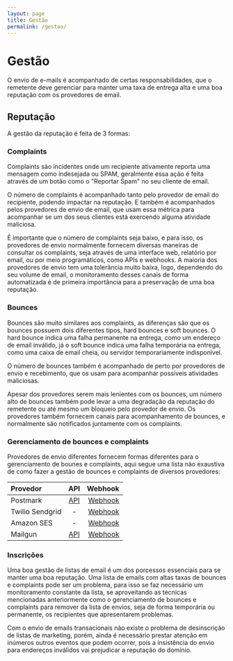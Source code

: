 ```yaml
---
layout: page
title: Gestão
permalink: /gestao/
---
```


# Gestão

O envio de e-mails é acompanhado de certas responsabilidades, que o remetente deve gerenciar para manter uma taxa de entrega alta e uma boa reputação com os provedores de email.
## Reputação

A gestão da reputação é feita de 3 formas:

### Complaints

Complaints são incidentes onde um recipiente ativamente reporta uma mensagem como indesejada ou SPAM, geralmente essa ação é feita através de um botão como o "Reportar Spam" no seu cliente de email.

O número de complaints é acompanhado tanto pelo provedor de email do recipiente, podendo impactar na reputação. E também é acompanhados pelos provedores de envio de email, que usam essa métrica para acompanhar se um dos seus clientes está exercendo alguma atividade maliciosa.

É importante que o número de complaints seja baixo, e para isso, os provedores de envio normalmente fornecem diversas maneiras de consultar os complaints, seja através de uma interface web, relatório por email, ou por meio programáticos, como APIs e webhooks. A maioria dos provedores de envio tem uma tolerância muito baixa, logo, dependendo do seu volume de email, o monitoramento desses canais de forma automatizada é de primeira importância para a preservação de uma boa reputação.

### Bounces

Bounces são muito similares aos complaints, as diferenças são que os bounces possuem dois diferentes tipos, hard bounces e soft bounces. O hard bounce indica uma falha permanente na entrega, como um endereço de email inválido, já o soft bounce indica uma falha temporária na entrega, como uma caixa de email cheia, ou servidor temporariamente indisponível.

O número de bounces também é acompanhado de perto por provedores de envio e recebimento, que os usam para acompanhar possíveis atividades maliciosas.

Apesar dos provedores serem mais lenientes com os bounces, um número alto de bounces também pode levar a uma degradação da reputação do remetente ou até mesmo um bloqueio pelo provedor de envio. Os provedores também fornecem canais para acompanhamento de bounces, e normalmente são notificados juntamente com os complaints.

### Gerenciamento de bounces e complaints

Provedores de envio diferentes fornecem formas diferentes para o gerenciamento de bounes e complaints, aqui segue uma lista não exaustiva de como fazer a gestão de bounces e complaints de diversos provedores:

| Provedor                     | API         | Webhook                                     |
| :--------------------------- | :---------: | ------------------------------------------: |
|Postmark       |[API](https://postmarkapp.com/developer/api/bounce-api)                                                                                       |[Webhook](https://postmarkapp.com/developer/webhooks/bounce-webhook)|
|Twilio Sendgrid|-                                                                                                                                             |[Webhook](https://www.twilio.com/docs/sendgrid/ui/sending-email/bounces)|
|Amazon SES     |-                                                                                                                                             |[Webhook](https://docs.aws.amazon.com/ses/latest/dg/monitor-sending-activity-using-notifications.html)|
|Mailgun        |[API](https://documentation.mailgun.com/docs/mailgun/api-reference/openapi-final/tag/Bounces/#tag/Bounces/operation/GET-v3--domainID--bounces)|[Webhook](https://www.mailgun.com/blog/email/your-guide-to-webhooks/#subchapter-1)|


### Inscrições

Uma boa gestão de listas de email é um dos porcessos essenciais para se manter uma boa reputação. Uma lista de emails com altas taxas de bounces e complaints pode ser um problema, para isso se faz necessário um monitoramento constante da lista, se aproveitando as técnicas mencionadas anteriormente como o gerenciamento de bounces e complaints para remover da lista de envios, seja de forma temporária ou permanente, os recipientes que apresentarem problemas.

Com o envio de emails transacionais não existe o problema de desinscrição de listas de marketing, porém, ainda é necessário prestar atenção em inúmeros outros eventos que podem ocorrer, pois a insistência do envio para endereços inválidos vai prejudicar a reputação do domínio.
